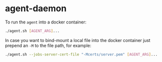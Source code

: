 # agent-daemon

To run the `agent` into a docker container:

```bash
./agent.sh [AGENT_ARG]...
```

In case you want to bind-mount a local file into the docker container
just prepend an `-M` to the file path, for example:

```bash
./agent.sh --jobs-server-cert-file "-Mcerts/server.pem" [AGENT_ARG]...
```
